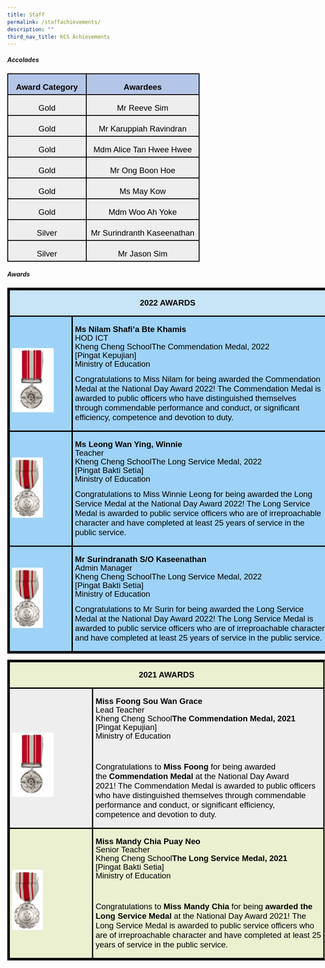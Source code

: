 ```yaml
---
title: Staff
permalink: /staffachievements/
description: ""
third_nav_title: KCS Achievements
---
```

##### <b>Accolades</b>

<table style="width:332.4pt;margin-left:-.15pt;background:white;border-collapse:collapse;
 border:none;mso-border-alt:solid windowtext 1.5pt;mso-yfti-tbllook:1184;
 mso-border-insideh:1.5pt solid windowtext;mso-border-insidev:1.5pt solid windowtext" width="443" cellpadding="0" cellspacing="0" border="1" class="MsoNormalTable"><tbody><tr style="mso-yfti-irow:0;mso-yfti-firstrow:yes;height:7.8pt"><td style="width:134.4pt;border:solid windowtext 1.5pt;
  background:#B4C6E7;mso-background-themecolor:accent1;mso-background-themetint:
  102;padding:3.75pt 3.75pt 3.75pt 3.75pt;height:7.8pt" valign="top" width="179"><p style="margin-bottom:0in;text-align:center;
  line-height:normal" align="center" class="MsoNormal"><b><span style="font-size:14.0pt;font-family:&quot;Arial&quot;,sans-serif;
  mso-fareast-font-family:&quot;Times New Roman&quot;;color:black;mso-color-alt:windowtext">Award Category</span></b><b><span style="font-size:14.0pt;font-family:&quot;Arial&quot;,sans-serif;
  mso-fareast-font-family:&quot;Times New Roman&quot;"></span></b></p></td><td style="width:2.75in;border:solid windowtext 1.5pt;
  border-left:none;mso-border-left-alt:solid windowtext 1.5pt;background:#B4C6E7;
  mso-background-themecolor:accent1;mso-background-themetint:102;padding:3.75pt 3.75pt 3.75pt 3.75pt;
  height:7.8pt" valign="top" width="264"><p style="margin-bottom:0in;text-align:center;
  line-height:normal" align="center" class="MsoNormal"><b><span style="font-size:14.0pt;font-family:&quot;Arial&quot;,sans-serif;
  mso-fareast-font-family:&quot;Times New Roman&quot;;color:black;mso-color-alt:windowtext">Awardees</span></b><b><span style="font-size:14.0pt;font-family:&quot;Arial&quot;,sans-serif;mso-fareast-font-family:
  &quot;Times New Roman&quot;"></span></b></p></td></tr><tr style="mso-yfti-irow:1;height:15.75pt"><td style="width:134.4pt;border:solid windowtext 1.5pt;border-top:
  none;mso-border-top-alt:solid windowtext 1.5pt;background:#EEEEEE;padding:
  3.75pt 3.75pt 3.75pt 3.75pt;height:15.75pt" width="179"><p style="margin-bottom:0in;text-align:center;
  line-height:normal" align="center" class="MsoNormal"><span style="font-size:14.0pt;font-family:&quot;Arial&quot;,sans-serif;
  mso-fareast-font-family:&quot;Times New Roman&quot;;color:black;mso-color-alt:windowtext">Gold</span><span style="font-size:14.0pt;font-family:&quot;Arial&quot;,sans-serif;mso-fareast-font-family:
  &quot;Times New Roman&quot;"></span></p></td><td style="width:2.75in;border-top:none;border-left:none;
  border-bottom:solid windowtext 1.5pt;border-right:solid windowtext 1.5pt;
  mso-border-top-alt:solid windowtext 1.5pt;mso-border-left-alt:solid windowtext 1.5pt;
  background:#EEEEEE;padding:3.75pt 3.75pt 3.75pt 3.75pt;height:15.75pt" width="264"><p style="margin-bottom:0in;text-align:center;
  line-height:normal" align="center" class="MsoNormal"><span style="font-size:14.0pt;font-family:&quot;Arial&quot;,sans-serif;
  mso-fareast-font-family:&quot;Times New Roman&quot;;color:black;mso-color-alt:windowtext">Mr Reeve Sim</span><span style="font-size:14.0pt;font-family:&quot;Arial&quot;,sans-serif;
  mso-fareast-font-family:&quot;Times New Roman&quot;"></span></p></td></tr><tr style="mso-yfti-irow:2;height:15.75pt"><td style="width:134.4pt;border:solid windowtext 1.5pt;border-top:
  none;mso-border-top-alt:solid windowtext 1.5pt;background:#EEEEEE;padding:
  3.75pt 3.75pt 3.75pt 3.75pt;height:15.75pt" width="179"><p style="margin-bottom:0in;text-align:center;
  line-height:normal" align="center" class="MsoNormal"><span style="font-size:14.0pt;font-family:&quot;Arial&quot;,sans-serif;
  mso-fareast-font-family:&quot;Times New Roman&quot;;color:black;mso-color-alt:windowtext">Gold</span><span style="font-size:14.0pt;font-family:&quot;Arial&quot;,sans-serif;mso-fareast-font-family:
  &quot;Times New Roman&quot;"></span></p></td><td style="width:2.75in;border-top:none;border-left:none;
  border-bottom:solid windowtext 1.5pt;border-right:solid windowtext 1.5pt;
  mso-border-top-alt:solid windowtext 1.5pt;mso-border-left-alt:solid windowtext 1.5pt;
  background:#EEEEEE;padding:3.75pt 3.75pt 3.75pt 3.75pt;height:15.75pt" width="264"><p style="margin-bottom:0in;text-align:center;
  line-height:normal" align="center" class="MsoNormal"><span style="font-size:14.0pt;font-family:&quot;Arial&quot;,sans-serif;
  mso-fareast-font-family:&quot;Times New Roman&quot;;color:black;mso-color-alt:windowtext">Mr Karuppiah Ravindran</span><span style="font-size:14.0pt;font-family:&quot;Arial&quot;,sans-serif;
  mso-fareast-font-family:&quot;Times New Roman&quot;"></span></p></td></tr><tr style="mso-yfti-irow:3;height:15.75pt"><td style="width:134.4pt;border:solid windowtext 1.5pt;border-top:
  none;mso-border-top-alt:solid windowtext 1.5pt;background:#EEEEEE;padding:
  3.75pt 3.75pt 3.75pt 3.75pt;height:15.75pt" width="179"><p style="margin-bottom:0in;text-align:center;
  line-height:normal" align="center" class="MsoNormal"><span style="font-size:14.0pt;font-family:&quot;Arial&quot;,sans-serif;
  mso-fareast-font-family:&quot;Times New Roman&quot;;color:black;mso-color-alt:windowtext">Gold</span><span style="font-size:14.0pt;font-family:&quot;Arial&quot;,sans-serif;mso-fareast-font-family:
  &quot;Times New Roman&quot;"></span></p></td><td style="width:2.75in;border-top:none;border-left:none;
  border-bottom:solid windowtext 1.5pt;border-right:solid windowtext 1.5pt;
  mso-border-top-alt:solid windowtext 1.5pt;mso-border-left-alt:solid windowtext 1.5pt;
  background:#EEEEEE;padding:3.75pt 3.75pt 3.75pt 3.75pt;height:15.75pt" width="264"><p style="margin-bottom:0in;text-align:center;
  line-height:normal" align="center" class="MsoNormal"><span style="font-size:14.0pt;font-family:&quot;Arial&quot;,sans-serif;
  mso-fareast-font-family:&quot;Times New Roman&quot;;color:black;mso-color-alt:windowtext">Mdm Alice Tan Hwee Hwee</span><span style="font-size:14.0pt;font-family:&quot;Arial&quot;,sans-serif;
  mso-fareast-font-family:&quot;Times New Roman&quot;"></span></p></td></tr><tr style="mso-yfti-irow:4;height:15.75pt"><td style="width:134.4pt;border:solid windowtext 1.5pt;border-top:
  none;mso-border-top-alt:solid windowtext 1.5pt;background:#EEEEEE;padding:
  3.75pt 3.75pt 3.75pt 3.75pt;height:15.75pt" width="179"><p style="margin-bottom:0in;text-align:center;
  line-height:normal" align="center" class="MsoNormal"><span style="font-size:14.0pt;font-family:&quot;Arial&quot;,sans-serif;
  mso-fareast-font-family:&quot;Times New Roman&quot;;color:black;mso-color-alt:windowtext">Gold</span><span style="font-size:14.0pt;font-family:&quot;Arial&quot;,sans-serif;mso-fareast-font-family:
  &quot;Times New Roman&quot;"></span></p></td><td style="width:2.75in;border-top:none;border-left:none;
  border-bottom:solid windowtext 1.5pt;border-right:solid windowtext 1.5pt;
  mso-border-top-alt:solid windowtext 1.5pt;mso-border-left-alt:solid windowtext 1.5pt;
  background:#EEEEEE;padding:3.75pt 3.75pt 3.75pt 3.75pt;height:15.75pt" width="264"><p style="margin-bottom:0in;text-align:center;
  line-height:normal" align="center" class="MsoNormal"><span style="font-size:14.0pt;font-family:&quot;Arial&quot;,sans-serif;
  mso-fareast-font-family:&quot;Times New Roman&quot;;color:black;mso-color-alt:windowtext">Mr Ong Boon Hoe</span><span style="font-size:14.0pt;font-family:&quot;Arial&quot;,sans-serif;
  mso-fareast-font-family:&quot;Times New Roman&quot;"></span></p></td></tr><tr style="mso-yfti-irow:5;height:15.75pt"><td style="width:134.4pt;border:solid windowtext 1.5pt;border-top:
  none;mso-border-top-alt:solid windowtext 1.5pt;background:#EEEEEE;padding:
  3.75pt 3.75pt 3.75pt 3.75pt;height:15.75pt" width="179"><p style="margin-bottom:0in;text-align:center;
  line-height:normal" align="center" class="MsoNormal"><span style="font-size:14.0pt;font-family:&quot;Arial&quot;,sans-serif;
  mso-fareast-font-family:&quot;Times New Roman&quot;;color:black;mso-color-alt:windowtext">Gold</span><span style="font-size:14.0pt;font-family:&quot;Arial&quot;,sans-serif;mso-fareast-font-family:
  &quot;Times New Roman&quot;"></span></p></td><td style="width:2.75in;border-top:none;border-left:none;
  border-bottom:solid windowtext 1.5pt;border-right:solid windowtext 1.5pt;
  mso-border-top-alt:solid windowtext 1.5pt;mso-border-left-alt:solid windowtext 1.5pt;
  background:#EEEEEE;padding:3.75pt 3.75pt 3.75pt 3.75pt;height:15.75pt" width="264"><p style="margin-bottom:0in;text-align:center;
  line-height:normal" align="center" class="MsoNormal"><span style="font-size:14.0pt;font-family:&quot;Arial&quot;,sans-serif;
  mso-fareast-font-family:&quot;Times New Roman&quot;;color:black;mso-color-alt:windowtext">Ms May Kow</span><span style="font-size:14.0pt;font-family:&quot;Arial&quot;,sans-serif;
  mso-fareast-font-family:&quot;Times New Roman&quot;"></span></p></td></tr><tr style="mso-yfti-irow:6;height:15.75pt"><td style="width:134.4pt;border:solid windowtext 1.5pt;border-top:
  none;mso-border-top-alt:solid windowtext 1.5pt;background:#EEEEEE;padding:
  3.75pt 3.75pt 3.75pt 3.75pt;height:15.75pt" width="179"><p style="margin-bottom:0in;text-align:center;
  line-height:normal" align="center" class="MsoNormal"><span style="font-size:14.0pt;font-family:&quot;Arial&quot;,sans-serif;
  mso-fareast-font-family:&quot;Times New Roman&quot;;color:black;mso-color-alt:windowtext">Gold</span><span style="font-size:14.0pt;font-family:&quot;Arial&quot;,sans-serif;mso-fareast-font-family:
  &quot;Times New Roman&quot;"></span></p></td><td style="width:2.75in;border-top:none;border-left:none;
  border-bottom:solid windowtext 1.5pt;border-right:solid windowtext 1.5pt;
  mso-border-top-alt:solid windowtext 1.5pt;mso-border-left-alt:solid windowtext 1.5pt;
  background:#EEEEEE;padding:3.75pt 3.75pt 3.75pt 3.75pt;height:15.75pt" width="264"><p style="margin-bottom:0in;text-align:center;
  line-height:normal" align="center" class="MsoNormal"><span style="font-size:14.0pt;font-family:&quot;Arial&quot;,sans-serif;
  mso-fareast-font-family:&quot;Times New Roman&quot;;color:black;mso-color-alt:windowtext">Mdm Woo Ah Yoke</span><span style="font-size:14.0pt;font-family:&quot;Arial&quot;,sans-serif;
  mso-fareast-font-family:&quot;Times New Roman&quot;"></span></p></td></tr><tr style="mso-yfti-irow:7;height:15.75pt"><td style="width:134.4pt;border:solid windowtext 1.5pt;border-top:
  none;mso-border-top-alt:solid windowtext 1.5pt;background:#EEEEEE;padding:
  3.75pt 3.75pt 3.75pt 3.75pt;height:15.75pt" width="179"><p style="margin-bottom:0in;text-align:center;
  line-height:normal" align="center" class="MsoNormal"><span style="font-size:14.0pt;font-family:&quot;Arial&quot;,sans-serif;
  mso-fareast-font-family:&quot;Times New Roman&quot;;color:black;mso-color-alt:windowtext">Silver</span><span style="font-size:14.0pt;font-family:&quot;Arial&quot;,sans-serif;mso-fareast-font-family:
  &quot;Times New Roman&quot;"></span></p></td><td style="width:2.75in;border-top:none;border-left:none;
  border-bottom:solid windowtext 1.5pt;border-right:solid windowtext 1.5pt;
  mso-border-top-alt:solid windowtext 1.5pt;mso-border-left-alt:solid windowtext 1.5pt;
  background:#EEEEEE;padding:3.75pt 3.75pt 3.75pt 3.75pt;height:15.75pt" width="264"><p style="margin-bottom:0in;text-align:center;
  line-height:normal" align="center" class="MsoNormal"><span style="font-size:14.0pt;font-family:&quot;Arial&quot;,sans-serif;
  mso-fareast-font-family:&quot;Times New Roman&quot;;color:black;mso-color-alt:windowtext">Mr Surindranth Kaseenathan</span><span style="font-size:14.0pt;font-family:&quot;Arial&quot;,sans-serif;
  mso-fareast-font-family:&quot;Times New Roman&quot;"></span></p></td></tr><tr style="mso-yfti-irow:8;mso-yfti-lastrow:yes;height:15.75pt"><td style="width:134.4pt;border:solid windowtext 1.5pt;border-top:
  none;mso-border-top-alt:solid windowtext 1.5pt;background:#EEEEEE;padding:
  3.75pt 3.75pt 3.75pt 3.75pt;height:15.75pt" width="179"><p style="margin-bottom:0in;text-align:center;
  line-height:normal" align="center" class="MsoNormal"><span style="font-size:14.0pt;font-family:&quot;Arial&quot;,sans-serif;
  mso-fareast-font-family:&quot;Times New Roman&quot;;color:black;mso-color-alt:windowtext">Silver</span><span style="font-size:14.0pt;font-family:&quot;Arial&quot;,sans-serif;mso-fareast-font-family:
  &quot;Times New Roman&quot;"></span></p></td><td style="width:2.75in;border-top:none;border-left:none;
  border-bottom:solid windowtext 1.5pt;border-right:solid windowtext 1.5pt;
  mso-border-top-alt:solid windowtext 1.5pt;mso-border-left-alt:solid windowtext 1.5pt;
  background:#EEEEEE;padding:3.75pt 3.75pt 3.75pt 3.75pt;height:15.75pt" width="264"><p style="margin-bottom:0in;text-align:center;
  line-height:normal" align="center" class="MsoNormal"><span style="font-size:14.0pt;font-family:&quot;Arial&quot;,sans-serif;
  mso-fareast-font-family:&quot;Times New Roman&quot;;color:black;mso-color-alt:windowtext">Mr Jason Sim</span><span style="font-size:14.0pt;font-family:&quot;Arial&quot;,sans-serif;
  mso-fareast-font-family:&quot;Times New Roman&quot;"></span></p></td></tr></tbody></table>

##### <b>Awards</b>
 <table style="width:7.75in;mso-cellspacing:1.5pt;border:solid windowtext 2.25pt;
 mso-yfti-tbllook:1184;mso-border-insideh:2.25pt solid windowtext;mso-border-insidev:
 2.25pt solid windowtext" width="744" cellpadding="0" cellspacing="3" border="1" class="MsoNormalTable"><tbody><tr style="mso-yfti-irow:0;mso-yfti-firstrow:yes;height:10.5pt"><td style="width:544.5pt;border:solid windowtext 2.25pt;
  background:#C8E4F7;padding:3.75pt 3.75pt 3.75pt 3.75pt;height:10.5pt" colspan="2" width="726"><p style="text-align:center" align="center" class="MsoNormal"><strong><span style="font-size:14.0pt;line-height:107%;font-family:&quot;Arial&quot;,sans-serif;
  color:black">2022 AWARDS&nbsp;</span></strong><span style="font-size:14.0pt;
  line-height:107%;font-family:&quot;Arial&quot;,sans-serif;color:black"></span></p></td></tr><tr style="mso-yfti-irow:1;height:.25in;box-sizing: border-box"><td style="width:107.55pt;border:solid windowtext 2.25pt;
  background:#9ED2F7;padding:3.75pt 3.75pt 3.75pt 3.75pt;height:.25in;
  box-sizing: border-box" width="143"><p class="MsoNormal"><span style="font-size:14.0pt;line-height:107%;font-family:
  &quot;Arial&quot;,sans-serif;color:black">&nbsp;<span style="mso-no-proof:yes"></span></span></p><p style="box-sizing: border-box"><span style="font-size:14.0pt;font-family:
  &quot;Arial&quot;,sans-serif;color:black;mso-no-proof:yes"><img src="images/Achievements/PingatKepujian.png" height="148" width="96"></span><span style="font-size:14.0pt;font-family:&quot;Arial&quot;,sans-serif;color:black"></span></p></td><td style="width:436.95pt;border:solid windowtext 2.25pt;
  background:#9ED2F7;padding:3.75pt 3.75pt 3.75pt 3.75pt;height:.25in;
  box-sizing: border-box" width="583"><p class="MsoNormal"><strong style="box-sizing: border-box"><span style="font-size:14.0pt;line-height:107%;font-family:&quot;Arial&quot;,sans-serif;
  color:black">Ms Nilam Shafi’a Bte Khamis</span></strong><span style="font-size:14.0pt;line-height:107%;font-family:&quot;Arial&quot;,sans-serif;
  color:black"><br style="box-sizing: border-box">HOD ICT<br style="box-sizing: border-box">Kheng Cheng SchoolThe Commendation Medal, 2022<br style="box-sizing: border-box">[Pingat Kepujian]<br style="box-sizing: border-box">Ministry of Education</span></p><p style="box-sizing: border-box"><span style="font-size:14.0pt;font-family:
  &quot;Arial&quot;,sans-serif;color:black">Congratulations to Miss Nilam for being awarded the Commendation Medal at the National Day Award 2022! The Commendation Medal is awarded to public officers who have distinguished themselves through commendable performance and conduct, or significant efficiency, competence and devotion to duty.</span></p></td></tr><tr style="mso-yfti-irow:2;height:.25in;box-sizing: border-box"><td style="width:107.55pt;border:solid windowtext 2.25pt;
  background:#9ED2F7;padding:3.75pt 3.75pt 3.75pt 3.75pt;height:.25in;
  box-sizing: border-box" width="143"><p class="MsoNormal"><span style="font-size:14.0pt;line-height:107%;font-family:
  &quot;Arial&quot;,sans-serif;color:black;mso-no-proof:yes"></span><span style="font-size:14.0pt;line-height:107%;font-family:&quot;Arial&quot;,sans-serif;
  color:black"></span></p><p style="box-sizing: border-box"><span style="font-size:14.0pt;font-family:
  &quot;Arial&quot;,sans-serif;color:black;mso-no-proof:yes"><img src="images/Achievements/pingatbaktisetia.png" height="139" width="71"></span><span style="font-size:14.0pt;font-family:&quot;Arial&quot;,sans-serif;color:black"></span></p></td><td style="width:436.95pt;border:solid windowtext 2.25pt;
  background:#9ED2F7;padding:3.75pt 3.75pt 3.75pt 3.75pt;height:.25in;
  box-sizing: border-box" width="583"><p class="MsoNormal"><strong style="box-sizing: border-box"><span style="font-size:14.0pt;line-height:107%;font-family:&quot;Arial&quot;,sans-serif;
  color:black">Ms Leong Wan Ying, Winnie&nbsp;</span></strong><span style="font-size:14.0pt;line-height:107%;font-family:&quot;Arial&quot;,sans-serif;
  color:black"><br style="box-sizing: border-box">Teacher<br style="box-sizing: border-box">Kheng Cheng SchoolThe Long Service Medal, 2022<br style="box-sizing: border-box">[Pingat Bakti Setia]<br style="box-sizing: border-box">Ministry of Education</span></p><p style="box-sizing: border-box"><span style="font-size:14.0pt;font-family:
  &quot;Arial&quot;,sans-serif;color:black">Congratulations to Miss Winnie Leong for being awarded the Long Service Medal at the National Day Award 2022! The Long Service Medal is awarded to public service officers who are of irreproachable character and have completed at least 25 years of service in the public service.</span></p></td></tr><tr style="mso-yfti-irow:3;mso-yfti-lastrow:yes;height:.25in;box-sizing: border-box"><td style="width:107.55pt;border:solid windowtext 2.25pt;
  background:#9ED2F7;padding:3.75pt 3.75pt 3.75pt 3.75pt;height:.25in;
  box-sizing: border-box" width="143"><p class="MsoNormal"><span style="font-size:14.0pt;line-height:107%;font-family:
  &quot;Arial&quot;,sans-serif;color:black;mso-no-proof:yes"></span><span style="font-size:
  14.0pt;line-height:107%;font-family:&quot;Arial&quot;,sans-serif;color:black"></span></p><p style="box-sizing: border-box"><span style="font-size:14.0pt;font-family:
  &quot;Arial&quot;,sans-serif;color:black;mso-no-proof:yes"><img src="images/Achievements/pingatbaktisetia.png" height="139" width="71"></span><span style="font-size:14.0pt;font-family:&quot;Arial&quot;,sans-serif;color:black"></span></p></td><td style="width:436.95pt;border:solid windowtext 2.25pt;
  background:#9ED2F7;padding:3.75pt 3.75pt 3.75pt 3.75pt;height:.25in;
  box-sizing: border-box" width="583"><p class="MsoNormal"><strong style="box-sizing: border-box"><span style="font-size:14.0pt;line-height:107%;font-family:&quot;Arial&quot;,sans-serif;
  color:black">Mr Surindranath S/O Kaseenathan</span></strong><span style="font-size:14.0pt;line-height:107%;font-family:&quot;Arial&quot;,sans-serif;
  color:black"><br style="box-sizing: border-box">Admin Manager<br style="box-sizing: border-box">Kheng Cheng SchoolThe Long Service Medal, 2022<br style="box-sizing: border-box">[Pingat Bakti Setia]<br style="box-sizing: border-box">Ministry of Education</span></p><p style="box-sizing: border-box"><span style="font-size:14.0pt;font-family:
  &quot;Arial&quot;,sans-serif;color:black">Congratulations to Mr Surin for being awarded the Long Service Medal at the National Day Award 2022! The Long Service Medal is awarded to public service officers who are of irreproachable character and have completed at least 25 years of service in the public service.</span></p></td></tr></tbody></table>

<table class="MsoNormalTable" border="1" cellspacing="3" cellpadding="0" width="743" style="width:557.25pt;mso-cellspacing:1.5pt;background:#EBF0D1;border:solid windowtext 2.25pt;
 mso-yfti-tbllook:1184;mso-border-insideh:2.25pt solid windowtext;mso-border-insidev:
 2.25pt solid windowtext"><tbody><tr style="mso-yfti-irow:0;mso-yfti-firstrow:yes"><td width="192" colspan="2" style="width:144.3pt;border:solid windowtext 2.25pt;
  padding:3.75pt 3.75pt 3.75pt 3.75pt"><p class="MsoNormal" align="center" style="text-align:center"><strong><span style="font-size:14.0pt;line-height:107%;font-family:&quot;Arial&quot;,sans-serif;
  color:black">2021 AWARDS</span></strong><span style="font-size:14.0pt;
  line-height:107%;font-family:&quot;Arial&quot;,sans-serif;color:black"></span></p></td></tr><tr style="mso-yfti-irow:1;box-sizing: border-box"><td width="192" style="width:144.3pt;border:solid windowtext 2.25pt;background:
  #EEEEEE;padding:3.75pt 3.75pt 3.75pt 3.75pt;box-sizing: border-box"><p><span style="font-size:14.0pt;font-family:&quot;Arial&quot;,sans-serif;color:black">&nbsp;</span></p><p style="box-sizing: border-box"><span style="box-sizing: border-box"><span style="font-size:14.0pt;font-family:&quot;Arial&quot;,sans-serif;color:black;
  mso-no-proof:yes"><img src="images/Achievements/PingatKepujian.png" height="148" width="96"></span><span style="font-size:14.0pt;font-family:&quot;Arial&quot;,sans-serif;color:black"></span></span></p></td><td width="533" style="width:399.45pt;border:solid windowtext 2.25pt;
  background:#EEEEEE;padding:3.75pt 3.75pt 3.75pt 3.75pt;box-sizing: border-box"><span style="box-sizing: border-box"><p class="MsoNormal"><strong style="box-sizing: border-box"><span style="font-size:14.0pt;line-height:107%;font-family:&quot;Arial&quot;,sans-serif;
  color:black">Miss Foong Sou Wan Grace</span></strong><span style="font-size:14.0pt;line-height:107%;font-family:&quot;Arial&quot;,sans-serif;
  color:black"><br style="box-sizing: border-box"><span style="box-sizing: border-box">Lead Teacher</span><br style="box-sizing: border-box"><span style="box-sizing: border-box">Kheng Cheng School</span><strong style="box-sizing: border-box"><span style="font-family:&quot;Arial&quot;,sans-serif"><span style="box-sizing: border-box">The Commendation Medal, 2021</span></span></strong><br style="box-sizing: border-box"><span style="box-sizing: border-box">[Pingat Kepujian]</span><br style="box-sizing: border-box"><span style="box-sizing: border-box">Ministry of Education</span></span></p><p style="box-sizing: border-box"><span style="font-size:14.0pt;font-family:
  &quot;Arial&quot;,sans-serif;color:black">&nbsp;</span></p><p style="box-sizing: border-box"><span style="box-sizing: border-box"><span style="font-size:14.0pt;font-family:&quot;Arial&quot;,sans-serif;color:black">Congratulations to&nbsp;<strong style="box-sizing: border-box"><span style="font-family:&quot;Arial&quot;,sans-serif">Miss Foong</span></strong>&nbsp;for being awarded the&nbsp;<strong style="box-sizing: border-box"><span style="font-family:&quot;Arial&quot;,sans-serif">Commendation Medal</span></strong>&nbsp;at the National Day Award 2021!&nbsp;The Commendation Medal is awarded to public officers who have distinguished themselves through commendable performance and conduct, or significant efficiency, competence and devotion to duty.</span></span></p></span></td></tr><tr style="mso-yfti-irow:2;mso-yfti-lastrow:yes;box-sizing: border-box"><td width="192" style="width:144.3pt;border:solid windowtext 2.25pt;padding:
  3.75pt 3.75pt 3.75pt 3.75pt;box-sizing: border-box"><p><span style="font-size:14.0pt;font-family:&quot;Arial&quot;,sans-serif;color:black">&nbsp;</span></p><p style="box-sizing: border-box"><span style="box-sizing: border-box"><span style="font-size:14.0pt;font-family:&quot;Arial&quot;,sans-serif;color:black;
  mso-no-proof:yes"><img src="images/Achievements/pingatbaktisetia.png" height="139" width="71"></span><span style="font-size:14.0pt;font-family:&quot;Arial&quot;,sans-serif;color:black"></span></span></p></td><td width="533" style="width:399.45pt;border:solid windowtext 2.25pt;
  padding:3.75pt 3.75pt 3.75pt 3.75pt;box-sizing: border-box"><span style="box-sizing: border-box"><p class="MsoNormal"><strong style="box-sizing: border-box"><span style="font-size:14.0pt;line-height:107%;font-family:&quot;Arial&quot;,sans-serif;
  color:black">Miss Mandy Chia Puay Neo</span></strong><span style="font-size:14.0pt;line-height:107%;font-family:&quot;Arial&quot;,sans-serif;
  color:black"><br style="box-sizing: border-box"><span style="box-sizing: border-box">Senior Teacher</span><br style="box-sizing: border-box"><span style="box-sizing: border-box">Kheng Cheng School</span><strong style="box-sizing: border-box"><span style="font-family:&quot;Arial&quot;,sans-serif"><span style="box-sizing: border-box">The Long Service Medal, 2021</span></span></strong><br style="box-sizing: border-box"><span style="box-sizing: border-box">[Pingat Bakti Setia]</span><br style="box-sizing: border-box"><span style="box-sizing: border-box">Ministry of Education</span></span></p><p style="box-sizing: border-box"><span style="font-size:14.0pt;font-family:
  &quot;Arial&quot;,sans-serif;color:black">&nbsp;</span></p><p style="box-sizing: border-box"><span style="box-sizing: border-box"><span style="font-size:14.0pt;font-family:&quot;Arial&quot;,sans-serif;color:black">Congratulations to&nbsp;<strong style="box-sizing: border-box"><span style="font-family:&quot;Arial&quot;,sans-serif">Miss Mandy Chia</span></strong>&nbsp;for being&nbsp;<strong style="box-sizing: border-box"><span style="font-family:&quot;Arial&quot;,sans-serif">awarded the Long Service Medal</span></strong>&nbsp;at the National Day Award 2021!&nbsp;The Long Service Medal is awarded to public service officers who are of irreproachable character and have completed at least 25 years of service in the public service.</span></span></p></span></td></tr></tbody></table>